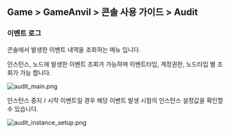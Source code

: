 ## Game > GameAnvil > 콘솔 사용 가이드 > Audit

### 이벤트 로그

콘솔에서 발생한 이벤트 내역을 조회하는 메뉴 입니다. 

인스턴스, 노드에 발생한 이벤트 조회가 가능하며 이벤트타입, 계정권한, 노드타입 별 조회가 가능 합니다. 

![audit_main.png](https://static.toastoven.net/prod_gameanvil/images/audit_main_ko.png)

인스턴스 중지 / 시작 이벤트일 경우 해당 이벤트 발생 시점의 인스턴스 설정값을 확인할 수 있습니다. 

![audit_instance_setup.png](https://static.toastoven.net/prod_gameanvil/images/audit_instance_setup_ko.png)